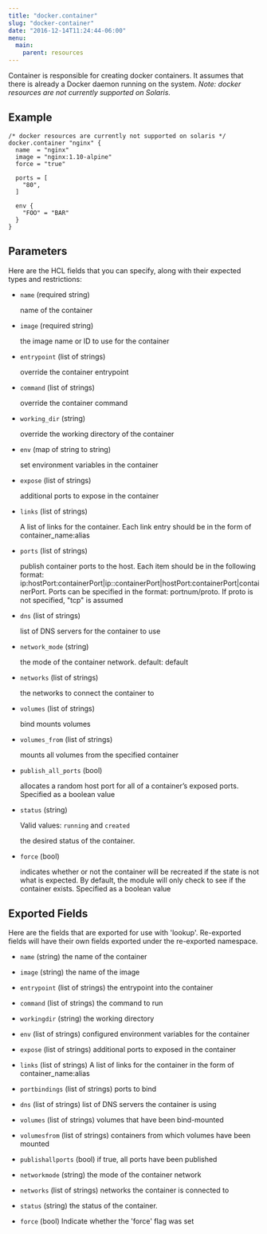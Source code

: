 ```yaml
---
title: "docker.container"
slug: "docker-container"
date: "2016-12-14T11:24:44-06:00"
menu:
  main:
    parent: resources
---
```



Container is responsible for creating docker containers. It assumes that
there is already a Docker daemon running on the system.
*Note: docker resources are not currently supported on Solaris.*


## Example

```hcl
/* docker resources are currently not supported on solaris */
docker.container "nginx" {
  name  = "nginx"
  image = "nginx:1.10-alpine"
  force = "true"

  ports = [
    "80",
  ]

  env {
    "FOO" = "BAR"
  }
}

```


## Parameters

Here are the HCL fields that you can specify, along with their expected types
and restrictions:


- `name` (required string)

  name of the container


- `image` (required string)

  the image name or ID to use for the container


- `entrypoint` (list of strings)

  override the container entrypoint


- `command` (list of strings)

  override the container command


- `working_dir` (string)

  override the working directory of the container


- `env` (map of string to string)

  set environment variables in the container


- `expose` (list of strings)

  additional ports to expose in the container


- `links` (list of strings)

  A list of links for the container. Each link entry should be in the form of
container_name:alias


- `ports` (list of strings)

  publish container ports to the host. Each item should be in the following
format:
ip:hostPort:containerPort|ip::containerPort|hostPort:containerPort|containerPort.
Ports can be specified in the format: portnum/proto. If proto is not
specified, "tcp" is assumed


- `dns` (list of strings)

  list of DNS servers for the container to use


- `network_mode` (string)

  the mode of the container network. default: default


- `networks` (list of strings)

  the networks to connect the container to


- `volumes` (list of strings)

  bind mounts volumes


- `volumes_from` (list of strings)

  mounts all volumes from the specified container


- `publish_all_ports` (bool)

  allocates a random host port for all of a container’s exposed ports.
Specified as a boolean value


- `status` (string)


	Valid values: `running` and `created`

  the desired status of the container.


- `force` (bool)

  indicates whether or not the container will be recreated if the state is
not what is expected. By default, the module will only check to see if the
container exists. Specified as a boolean value




## Exported Fields

Here are the fields that are exported for use with 'lookup'.  Re-exported fields
will have their own fields exported under the re-exported namespace.
- `name` (string)
  the name of the container
 
- `image` (string)
  the name of the image
 
- `entrypoint` (list of strings)
  the entrypoint into the container
 
- `command` (list of strings)
  the command to run
 
- `workingdir` (string)
  the working directory
 
- `env` (list of strings)
  configured environment variables for the container
 
- `expose` (list of strings)
  additional ports to exposed in the container
 
- `links` (list of strings)
  A list of links for the container in the form of container_name:alias
 
- `portbindings` (list of strings)
  ports to bind
 
- `dns` (list of strings)
  list of DNS servers the container is using
 
- `volumes` (list of strings)
  volumes that have been bind-mounted
 
- `volumesfrom` (list of strings)
  containers from which volumes have been mounted
 
- `publishallports` (bool)
  if true, all ports have been published
 
- `networkmode` (string)
  the mode of the container network
 
- `networks` (list of strings)
  networks the container is connected to
 
- `status` (string)
  the status of the container.
 
- `force` (bool)
  Indicate whether the 'force' flag was set
  

